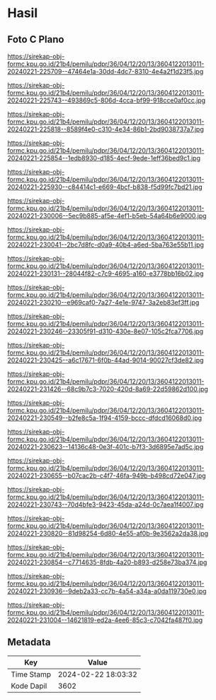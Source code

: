 # Hasil

## Foto C Plano

https://sirekap-obj-formc.kpu.go.id/21b4/pemilu/pdpr/36/04/12/20/13/3604122013011-20240221-225709--47464e1a-30dd-4dc7-8310-4e4a2f1d23f5.jpg

https://sirekap-obj-formc.kpu.go.id/21b4/pemilu/pdpr/36/04/12/20/13/3604122013011-20240221-225743--493869c5-806d-4cca-bf99-918cce0af0cc.jpg

https://sirekap-obj-formc.kpu.go.id/21b4/pemilu/pdpr/36/04/12/20/13/3604122013011-20240221-225818--8589f4e0-c310-4e34-86b1-2bd9038737a7.jpg

https://sirekap-obj-formc.kpu.go.id/21b4/pemilu/pdpr/36/04/12/20/13/3604122013011-20240221-225854--1edb8930-d185-4ecf-9ede-1eff36bed9c1.jpg

https://sirekap-obj-formc.kpu.go.id/21b4/pemilu/pdpr/36/04/12/20/13/3604122013011-20240221-225930--c84414c1-e669-4bcf-b838-f5d99fc7bd21.jpg

https://sirekap-obj-formc.kpu.go.id/21b4/pemilu/pdpr/36/04/12/20/13/3604122013011-20240221-230006--5ec9b885-af5e-4ef1-b5eb-54a64b6e9000.jpg

https://sirekap-obj-formc.kpu.go.id/21b4/pemilu/pdpr/36/04/12/20/13/3604122013011-20240221-230041--2bc7d8fc-d0a9-40b4-a6ed-5ba763e55b11.jpg

https://sirekap-obj-formc.kpu.go.id/21b4/pemilu/pdpr/36/04/12/20/13/3604122013011-20240221-230131--28044f82-c7c9-4695-a160-e3778bb16b02.jpg

https://sirekap-obj-formc.kpu.go.id/21b4/pemilu/pdpr/36/04/12/20/13/3604122013011-20240221-230210--e969caf0-7a27-4e1e-9747-3a2eb83ef3ff.jpg

https://sirekap-obj-formc.kpu.go.id/21b4/pemilu/pdpr/36/04/12/20/13/3604122013011-20240221-230246--23305f91-d310-430e-8e07-105c2fca7706.jpg

https://sirekap-obj-formc.kpu.go.id/21b4/pemilu/pdpr/36/04/12/20/13/3604122013011-20240221-230425--a6c17671-6f0b-44ad-9014-90027cf3de82.jpg

https://sirekap-obj-formc.kpu.go.id/21b4/pemilu/pdpr/36/04/12/20/13/3604122013011-20240221-231426--68c9b7c3-7020-420d-8a69-22d59862d100.jpg

https://sirekap-obj-formc.kpu.go.id/21b4/pemilu/pdpr/36/04/12/20/13/3604122013011-20240221-230549--b2fe8c5a-1f94-4159-bccc-dfdcd16068d0.jpg

https://sirekap-obj-formc.kpu.go.id/21b4/pemilu/pdpr/36/04/12/20/13/3604122013011-20240221-230623--14136c48-0e3f-401c-b7f3-3d6895e7ad5c.jpg

https://sirekap-obj-formc.kpu.go.id/21b4/pemilu/pdpr/36/04/12/20/13/3604122013011-20240221-230655--b07cac2b-c4f7-46fa-949b-b498cd72e047.jpg

https://sirekap-obj-formc.kpu.go.id/21b4/pemilu/pdpr/36/04/12/20/13/3604122013011-20240221-230743--70d4bfe3-9423-45da-a24d-0c7aea1f4007.jpg

https://sirekap-obj-formc.kpu.go.id/21b4/pemilu/pdpr/36/04/12/20/13/3604122013011-20240221-230820--81d98254-6d80-4e55-af0b-9e3562a2da38.jpg

https://sirekap-obj-formc.kpu.go.id/21b4/pemilu/pdpr/36/04/12/20/13/3604122013011-20240221-230854--c7714635-8fdb-4a20-b893-d258e73ba374.jpg

https://sirekap-obj-formc.kpu.go.id/21b4/pemilu/pdpr/36/04/12/20/13/3604122013011-20240221-230936--9deb2a33-cc7b-4a54-a34a-a0da119730e0.jpg

https://sirekap-obj-formc.kpu.go.id/21b4/pemilu/pdpr/36/04/12/20/13/3604122013011-20240221-231004--14621819-ed2a-4ee6-85c3-c7042fa487f0.jpg


## Metadata

| Key        | Value               |
| ---------- | ------------------- |
| Time Stamp | 2024-02-22 18:03:32 |
| Kode Dapil | 3602                |



